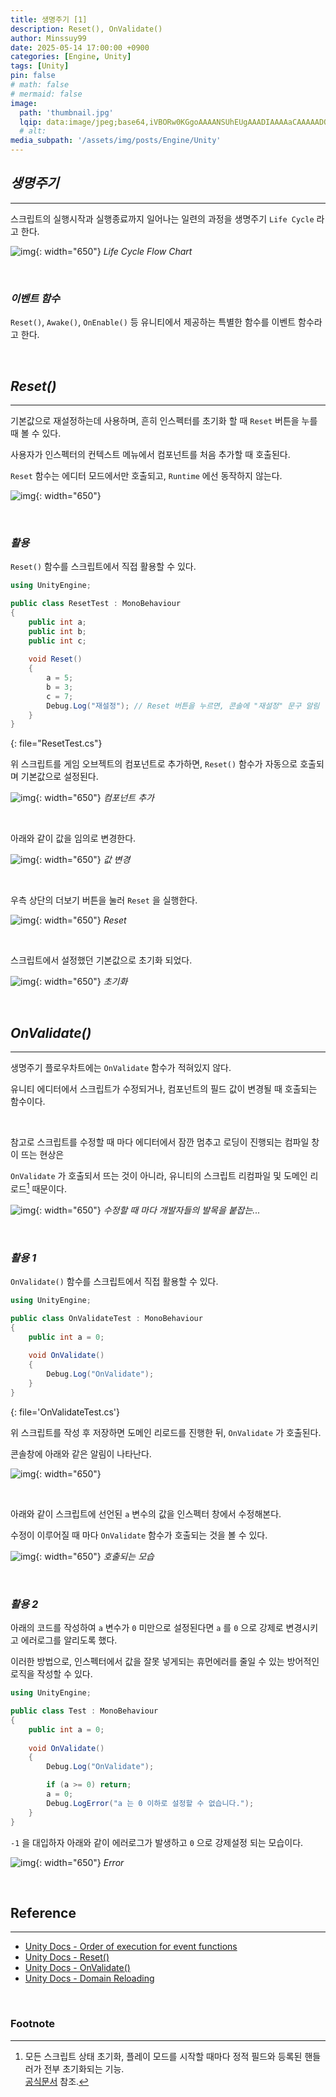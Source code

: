 ```yaml
---
title: 생명주기 [1]
description: Reset(), OnValidate()
author: Minssuy99
date: 2025-05-14 17:00:00 +0900
categories: [Engine, Unity]
tags: [Unity]
pin: false
# math: false
# mermaid: false
image:
  path: 'thumbnail.jpg'
  lqip: data:image/jpeg;base64,iVBORw0KGgoAAAANSUhEUgAAADIAAAAaCAAAAADQq1A2AAAAAXNSR0IArs4c6QAAAARnQU1BAACxjwv8YQUAAAAJcEhZcwAACxMAAAsTAQCanBgAAADFSURBVDjLY2AYBUMB8JKqweq/0X99UjTwnf3/lOH9/0McxGtZ/f89kPz5fwaD+xmGQ/5AdmvITjm8Wub9//9/LhD3MAS+ZbiXcen/9OSK/0cOC+7WKLXAoWXRd4a1/xcy/O9nCH7CcDnrP8P/lqxrkjXd/xk6bHBo2bGSQeo/B8O+JQxq/wP+2wO1dBXcL2b4vxi3wzgazpr+17pWzM7A4LLMi6GSodrCUK+S878pHs+k/QeBGFTB+Er8gTbzf99och6iAADgXk8NioFvJgAAAABJRU5ErkJggg==
  # alt:
media_subpath: '/assets/img/posts/Engine/Unity'
---
```

<!------------------------------------------------------------------------>

## _**생명주기**_
---

스크립트의 실행시작과 실행종료까지 일어나는 일련의 과정을 생명주기 `Life Cycle` 라고 한다.

![img](2025-05-14-생명주기.png){: width="650"}
_Life Cycle Flow Chart_

<br>

### _**이벤트 함수**_

`Reset()`, `Awake()`, `OnEnable()` 등 유니티에서 제공하는 특별한 함수를 이벤트 함수라고 한다.

<br>

## _**Reset()**_
---

기본값으로 재설정하는데 사용하며, 흔히 인스펙터를 초기화 할 때 `Reset` 버튼을 누를 때 볼 수 있다.

사용자가 인스펙터의 컨텍스트 메뉴에서 컴포넌트를 처음 추가할 때 호출된다.

`Reset` 함수는 에디터 모드에서만 호출되고, `Runtime` 에선 동작하지 않는다.

![img](2025-05-14-Reset1.png){: width="650"}

<br>

### _**활용**_


`Reset()` 함수를 스크립트에서 직접 활용할 수 있다.

```csharp
using UnityEngine;

public class ResetTest : MonoBehaviour
{
    public int a;
    public int b;
    public int c;
    
    void Reset()
    {
        a = 5;
        b = 3;
        c = 7;
        Debug.Log("재설정"); // Reset 버튼을 누르면, 콘솔에 "재설정" 문구 알림
    }
}
```
{: file="ResetTest.cs"}

위 스크립트를 게임 오브젝트의 컴포넌트로 추가하면, `Reset()` 함수가 자동으로 호출되며 기본값으로 설정된다.

![img](2025-05-14-Reset2.png){: width="650"}
_컴포넌트 추가_

<br>

아래와 같이 값을 임의로 변경한다.

![img](2025-05-14-Reset3.png){: width="650"}
_값 변경_

<br>

우측 상단의 더보기 버튼을 눌러 `Reset` 을 실행한다.

![img](2025-05-14-Reset3.png){: width="650"}
_Reset_

<br>

스크립트에서 설정했던 기본값으로 초기화 되었다.

![img](2025-05-14-Reset3.png){: width="650"}
_초기화_

<br>

## _**OnValidate()**_
---

생명주기 플로우차트에는 `OnValidate` 함수가 적혀있지 않다.

유니티 에디터에서 스크립트가 수정되거나, 컴포넌트의 필드 값이 변경될 때 호출되는 함수이다.

<br>

참고로 스크립트를 수정할 때 마다 에디터에서 잠깐 멈추고 로딩이 진행되는 컴파일 창이 뜨는 현상은

`OnValidate` 가 호출되서 뜨는 것이 아니라, 유니티의 스크립트 리컴파일 및 도메인 리로드[^1] 때문이다.

![img](2025-05-14-OnValidate1.png){: width="650"}
_수정할 때 마다 개발자들의 발목을 붙잡는..._

<br>

### _**활용 1**_

`OnValidate()` 함수를 스크립트에서 직접 활용할 수 있다.

```csharp
using UnityEngine;

public class OnValidateTest : MonoBehaviour
{
    public int a = 0;
    
    void OnValidate()
    {
        Debug.Log("OnValidate");
    }
}
```
{: file='OnValidateTest.cs'}

위 스크립트를 작성 후 저장하면 도메인 리로드를 진행한 뒤, `OnValidate` 가 호출된다.

콘솔창에 아래와 같은 알림이 나타난다.

![img](2025-05-14-OnValidate2.png){: width="650"}

<br>

아래와 같이 스크립트에 선언된 `a` 변수의 값을 인스펙터 창에서 수정해본다.

수정이 이루어질 때 마다 `OnValidate` 함수가 호출되는 것을 볼 수 있다.

![img](2025-05-14-OnValidate3.gif){: width="650"}
_호출되는 모습_

<br>

### _**활용 2**_

아래의 코드를 작성하여 `a` 변수가 `0` 미만으로 설정된다면 `a` 를 `0` 으로 강제로 변경시키고 에러로그를 알리도록 했다.

이러한 방법으로, 인스펙터에서 값을 잘못 넣게되는 휴먼에러를 줄일 수 있는 방어적인 로직을 작성할 수 있다.

```csharp
using UnityEngine;

public class Test : MonoBehaviour
{
    public int a = 0;
    
    void OnValidate()
    {
        Debug.Log("OnValidate");

        if (a >= 0) return;
        a = 0;
        Debug.LogError("a 는 0 이하로 설정할 수 없습니다.");
    }
}
```

`-1` 을 대입하자 아래와 같이 에러로그가 발생하고 `0` 으로 강제설정 되는 모습이다.

![img](2025-05-14-OnValidate4.png){: width="650"}
_Error_

<br>

## Reference
---

* [Unity Docs - Order of execution for event functions](https://docs.unity3d.com/2022.3/Documentation/Manual/ExecutionOrder.html)
* [Unity Docs - Reset()](https://docs.unity3d.com/kr/2022.3/ScriptReference/MonoBehaviour.Reset.html)
* [Unity Docs - OnValidate()](https://docs.unity3d.com/2022.3/Documentation/ScriptReference/MonoBehaviour.OnValidate.html)
* [Unity Docs - Domain Reloading](https://docs.unity3d.com/kr/2022.3/Manual/DomainReloading.html)

<br>


### Footnote
[^1]: 모든 스크립트 상태 초기화, 플레이 모드를 시작할 때마다 정적 필드와 등록된 핸들러가 전부 초기화되는 기능.<br>[공식문서](https://docs.unity3d.com/kr/2022.3/Manual/DomainReloading.html) 참조.


